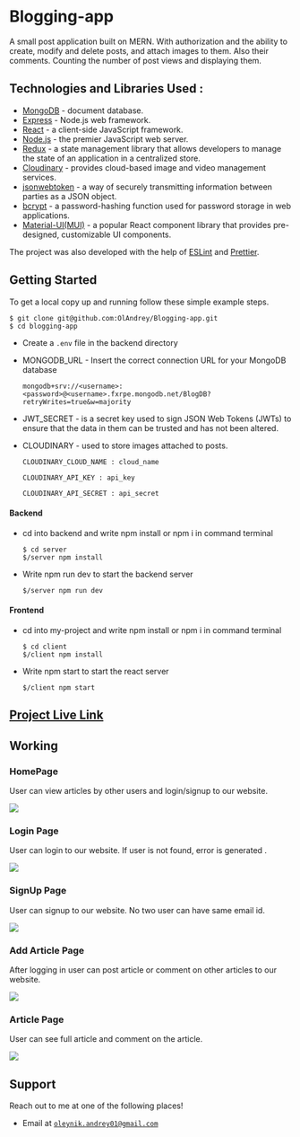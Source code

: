# Blogging-app
A small post application built on MERN. With authorization and the ability to create, modify and delete posts, and attach images to them. Also their comments. Counting the number of post views and displaying them.

## Technologies and Libraries Used :
- [MongoDB](https://cloud.mongodb.com/) - document database.
- [Express](https://expressjs.com/) - Node.js web framework.
- [React](https://reactjs.org/) - a client-side JavaScript framework.
- [Node.js](https://nodejs.org/) - the premier JavaScript web server.
- [Redux](https://redux.js.org/) - a state management library that allows developers to manage the state of an application in a centralized store.
- [Cloudinary](https://cloudinary.com/) -  provides cloud-based image and video management services.
- [jsonwebtoken](https://redux.js.org/) - a way of securely transmitting information between parties as a JSON object.
- [bcrypt](https://github.com/kelektiv/node.bcrypt.js) - a password-hashing function used for password storage in web applications.
- [Material-UI(MUI)](https://v4.mui.com/) - a popular React component library that provides pre-designed, customizable UI components.

The project was also developed with the help of [ESLint](https://eslint.org/) and [Prettier](https://prettier.io/).

## Getting Started
To get a local copy up and running follow these simple example steps.

  ```
  $ git clone git@github.com:OlAndrey/Blogging-app.git
  $ cd blogging-app
  ```
  - Create a `.env` file in the backend directory
  - MONGODB_URL - Insert the correct connection URL for your MongoDB database

    `mongodb+srv://<username>:<password>@<username>.fxrpe.mongodb.net/BlogDB?retryWrites=true&w=majority`
   
  - JWT_SECRET - is a secret key used to sign JSON Web Tokens (JWTs) to ensure that the data in them can be trusted and has not been altered. 
  
  - CLOUDINARY - used to store images attached to posts.
  
    `CLOUDINARY_CLOUD_NAME : cloud_name`

    `CLOUDINARY_API_KEY : api_key` 

    `CLOUDINARY_API_SECRET : api_secret`
  
#### Backend
- cd into backend and write npm install or npm i in command terminal

  ```
  $ cd server
  $/server npm install
  ```

- Write npm run dev to start the backend server

  ```
  $/server npm run dev
  ```

#### Frontend
- cd into my-project and write npm install or npm i in command terminal

  ```
  $ cd client
  $/client npm install
  ```

- Write npm start to start the react server

  ```
  $/client npm start
  ```

## [Project Live Link](https://blogging-app-li92.vercel.app/)

## Working

### HomePage

User can view articles by other users and login/signup to our website.

![](https://res.cloudinary.com/dtpqmlah5/image/upload/v1682706624/snapshot-1_lnudgx.png)

### Login Page

User can login to our website. If user is not found, error is generated .

![](https://res.cloudinary.com/dtpqmlah5/image/upload/v1682706623/snapshot-2_khi1zw.png)

### SignUp Page

User can signup to our website. No two user can have same email id.

![](https://res.cloudinary.com/dtpqmlah5/image/upload/v1682706623/snapshot-2_khi1zw.png)

### Add Article Page

After logging in user can post article or comment on other articles to our website.

![](https://res.cloudinary.com/dtpqmlah5/image/upload/v1682706623/snapshot-4_vbtcwa.png)

### Article Page

User can see full article and comment on the article.

![](https://res.cloudinary.com/dtpqmlah5/image/upload/v1682706623/snapshot1_glsglq.png)

## Support

Reach out to me at one of the following places!

- Email at <a href="mailto:oleynik.andrey01@gmail.com">`oleynik.andrey01@gmail.com`</a>
